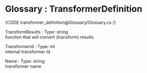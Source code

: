 ﻿# Glossary : TransformerDefinition

{CODE transformer_definition@Glossary/Glossary.cs /}

TransformResults
:   Type: string   
function that will convert (transform) results 

TransformerId
:   Type: int   
internal transformer Id

Name
:   Type: string   
transformer name  
